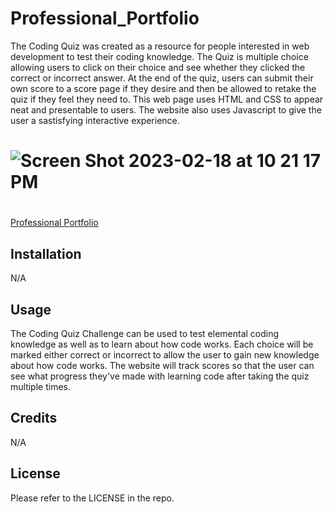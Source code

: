 # Professional_Portfolio

The Coding Quiz was created as a resource for people interested in web development to test their coding knowledge. The Quiz is multiple choice allowing users to click on their choice and see whether they clicked the correct or incorrect answer. At the end of the quiz, users can submit their own score to a score page if they desire and then be allowed to retake the quiz if they feel they need to. This web page uses HTML and CSS to appear neat and presentable to users. The website also uses Javascript to give the user a sastisfying interactive experience. 

# ![Screen Shot 2023-02-18 at 10 21 17 PM](https://user-images.githubusercontent.com/61917285/219910941-8acf122c-96b7-4ba9-9be6-2d0507c31abf.png)

#
[Professional Portfolio](https://brainatoms.github.io/Professional_Portfolio/)

## Installation

N/A

## Usage

The Coding Quiz Challenge can be used to test elemental coding knowledge as well as to learn about how code works. Each choice will be marked either correct or incorrect to allow the user to gain new knowledge about how code works. The website will track scores so that the user can see what progress they've made with learning code after taking the quiz multiple times. 

## Credits

N/A

## License

Please refer to the LICENSE in the repo.